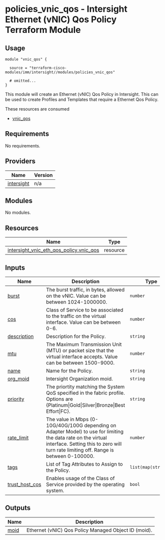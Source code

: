 # policies_vnic_qos - Intersight Ethernet (vNIC) Qos Policy Terraform Module

## Usage

```hcl
module "vnic_qos" {

  source = "terraform-cisco-modules/imm/intersight//modules/policies_vnic_qos"

  # omitted...
}
```

This module will create an Ethernet (vNIC) Qos Policy in Intersight.  This can be used to create Profiles and Templates that require a Ethernet Qos Policy.  

These resources are consumed

* [vnic_qos](https://registry.terraform.io/providers/CiscoDevNet/intersight/latest/docs/resources/vnic_eth_qos_policy)

<!-- BEGINNING OF PRE-COMMIT-TERRAFORM DOCS HOOK -->
## Requirements

No requirements.

## Providers

| Name | Version |
|------|---------|
| <a name="provider_intersight"></a> [intersight](#provider\_intersight) | n/a |

## Modules

No modules.

## Resources

| Name | Type |
|------|------|
| [intersight_vnic_eth_qos_policy.vnic_qos](https://registry.terraform.io/providers/CiscoDevNet/intersight/latest/docs/resources/vnic_eth_qos_policy) | resource |

## Inputs

| Name | Description | Type | Default | Required |
|------|-------------|------|---------|:--------:|
| <a name="input_burst"></a> [burst](#input\_burst) | The burst traffic, in bytes, allowed on the vNIC.  Value can be between 1024-1000000. | `number` | `1024` | no |
| <a name="input_cos"></a> [cos](#input\_cos) | Class of Service to be associated to the traffic on the virtual interface.  Value can be between 0-6. | `number` | `0` | no |
| <a name="input_description"></a> [description](#input\_description) | Description for the Policy. | `string` | `""` | no |
| <a name="input_mtu"></a> [mtu](#input\_mtu) | The Maximum Transmission Unit (MTU) or packet size that the virtual interface accepts.  Value can be between 1500-9000. | `number` | `1500` | no |
| <a name="input_name"></a> [name](#input\_name) | Name for the Policy. | `string` | `"vnic_qos"` | no |
| <a name="input_org_moid"></a> [org\_moid](#input\_org\_moid) | Intersight Organization moid. | `string` | n/a | yes |
| <a name="input_priority"></a> [priority](#input\_priority) | The priortity matching the System QoS specified in the fabric profile.  Options are {Platinum\|Gold\|Silver\|Bronze\|Best Effort\|FC}. | `string` | `"Best Effort"` | no |
| <a name="input_rate_limit"></a> [rate\_limit](#input\_rate\_limit) | The value in Mbps (0-10G/40G/100G depending on Adapter Model) to use for limiting the data rate on the virtual interface. Setting this to zero will turn rate limiting off.  Range is between 0-100000. | `number` | `0` | no |
| <a name="input_tags"></a> [tags](#input\_tags) | List of Tag Attributes to Assign to the Policy. | `list(map(string))` | `[]` | no |
| <a name="input_trust_host_cos"></a> [trust\_host\_cos](#input\_trust\_host\_cos) | Enables usage of the Class of Service provided by the operating system. | `bool` | `false` | no |

## Outputs

| Name | Description |
|------|-------------|
| <a name="output_moid"></a> [moid](#output\_moid) | Ethernet (vNIC) Qos Policy Managed Object ID (moid). |
<!-- END OF PRE-COMMIT-TERRAFORM DOCS HOOK -->
